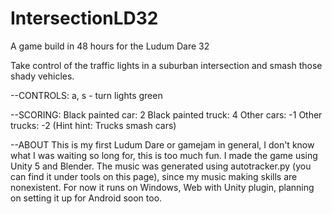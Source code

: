 # IntersectionLD32
A game build in 48 hours for the Ludum Dare 32

Take control of the traffic lights in a suburban intersection and smash those shady vehicles.


--CONTROLS:
a, s - turn lights green

--SCORING:
Black painted car:    2
Black painted truck:  4
Other cars:          -1
Other trucks:        -2
(Hint hint: Trucks smash cars)

--ABOUT 
This is my first Ludum Dare or gamejam in general, I don't know what I was waiting so long for, this is too much fun. I made the game using Unity 5 and Blender. The music was generated using autotracker.py (you can find it under tools on this page), since my music making skills are nonexistent. For now it runs on Windows, Web with Unity plugin, planning on setting it up for Android soon too.
